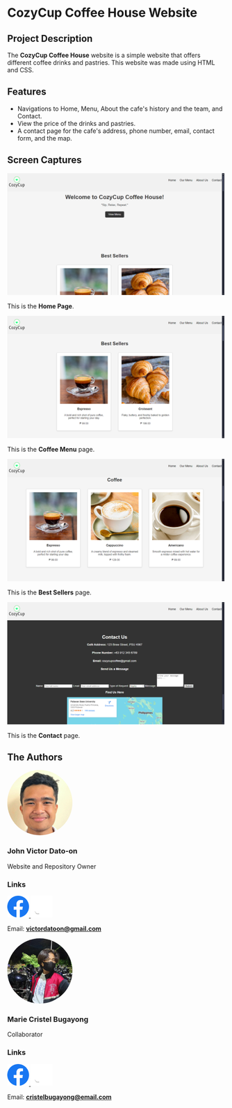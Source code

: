 # CozyCup Coffee House Website

## Project Description
The **CozyCup Coffee House** website is a simple website that offers different coffee drinks and pastries. This website was made using HTML and CSS.

## Features
- Navigations to Home, Menu, About the cafe's history and the team, and Contact.
- View the price of the drinks and pastries.
- A contact page for the cafe's address, phone number, email, contact form, and the map.

## Screen Captures
<img src="img/Screenshot1.png" alt="Screenshot1" width="500"> 

This is the **Home Page**.

<img src="img/Screenshot2.png" alt="Screenshot2" width="500"> 

This is the **Coffee Menu** page.

<img src="img/Screenshot3.png" alt="Screenshot3" width="500"> 

This is the **Best Sellers** page.

<img src="img/Screenshot4.png" alt="Screenshot4" width="500"> 

This is the **Contact** page.

## The Authors

<img src="img/johnvictor.png" alt="John Victor" style="border-radius:50%;" width="150"> 

### John Victor Dato-on 
Website and Repository Owner

### Links
<a href="https://www.facebook.com/johnvictordatoon">
    <img src="img/Facebook.png" alt="Facebook" width="50">
</a>
<a href="https://github.com/johnvictordatoon">
    <img src="img/Github.png" alt="Facebook" width="50">
</a>

Email: **victordatoon@gmail.com**

<img src="img/cristel.jpg" alt="Marie Cristel" style="border-radius:50%;" width="150"> 

### Marie Cristel Bugayong
Collaborator

### Links
<a href="https://www.facebook.com/Kuriseteru0">
    <img src="img/Facebook.png" alt="Facebook" width="50">
</a>
<a href="https://github.com/Kuriseteru0">
    <img src="img/Github.png" alt="Facebook" width="50">
</a>

Email: **cristelbugayong@email.com**